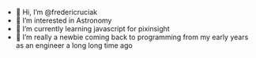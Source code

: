 - 👋 Hi, I’m @fredericruciak
- 👀 I’m interested in Astronomy
- 🌱 I’m currently learning javascript for pixinsight
- 💞️ I’m really a newbie coming back to programming from my early years as an engineer a long long time ago

<!---
fredericruciak/fredericruciak is a ✨ special ✨ repository because its `README.md` (this file) appears on your GitHub profile.
You can click the Preview link to take a look at your changes.
--->
